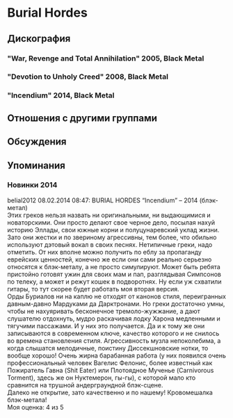 # Burial Hordes



## Дискография

### "War, Revenge and Total Annihilation" 2005, Black Metal



### "Devotion to Unholy Creed" 2008, Black Metal



### "Incendium" 2014, Black Metal




## Отношения с другими группами


## Обсуждения


## Упоминания

### Новинки 2014

belial2012 08.02.2014 08:47:
BURIAL HORDES “Incendium” – 2014 (блэк-метал)<BR>Этих греков нельзя назвать ни оригинальными, ни выдающимися и новаторскими. Они просто делают свое черное дело, посылая нахуй историю Эллады, свои южные корни и полуцунаревский уклад жизни. Зато они жестки и по звериному агрессивны, тем более, что обильно используют дэтовый вокал в своих песнях. Нетипичные греки, надо отметить. От них вполне можно получить по еблу за пропаганду еврейских ценностей, конечно же если они сами реально серьезно относятся к блэк-металу, а не просто симулируют. Может быть ребята пристойно готовят ужин для своих мам и пап, разглядывая Симпсонов по телеку, а может и режут кошек в подворотнях. Ну если уж схватили гитары, то тут скорее будет работать моя вторая версия. <BR>Орды Буриалов ни на каплю не отходят от канонов стиля, переигранных давным-давно Мардуками да Дарктронами. Но греки достаточно умны, чтобы не нахуяривать бесконечное тремоло-жужжание, а дают слушателю отдохнуть, мудро раскачивая лодку Харона медленными и тягучими пассажами. И у них это получается. Да и к тому же они записываются в современном ключе, качество которого и не снилось во времена становления стиля. Агрессивность музла непоколебима, а когда слышатся мелодичные, поистину Диссекшновские нотки, то вообще хорошо! Очень жирна барабанная работа (у них появился очень профессиональный человек Вагелис Фелонис, более известный как Пожиратель Гавна (Shit Eater) или Плотоядное Мученье (Carnivorous Torment), здесь же он Нуктемерон, гы-гы), с которой мало кто сравнится на трушной андерграундной блэк-сцене. <BR>Далеко не открытие, зато качественно и по нашему! Кровомешалка блэк-метала!<BR>Моя оценка: 4 из 5         <BR>

